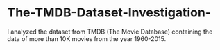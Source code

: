 # The-TMDB-Dataset-Investigation-
I analyzed the dataset from TMDB (The Movie Database) containing the data of more than 10K movies from the year 1960-2015. 
